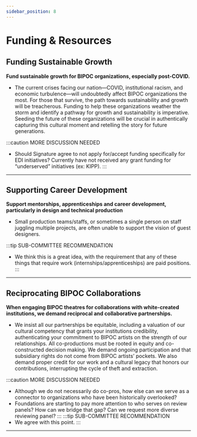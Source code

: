 ```yaml
---
sidebar_position: 8
---
```


# Funding & Resources

## Funding Sustainable Growth

**Fund sustainable growth for BIPOC organizations, especially post-COVID.** 

* The current crises facing our nation—COVID, institutional racism, and economic turbulence—will undoubtedly affect BIPOC organizations the most. For those that survive, the path towards sustainability and growth will be treacherous. Funding to help these organizations weather the storm and identify a pathway for growth and sustainability is imperative. Seeding the future of these organizations will be crucial in authentically capturing this cultural moment and retelling the story for future generations. 

:::caution MORE DISCUSSION NEEDED
* Should Signature agree to not apply for/accept funding specifically for EDI initiatives? Currently have not received any grant funding for “underserved” initiatives (ex: KIPP). 
:::

---

## Supporting Career Development

**Support mentorships, apprenticeships and career development, particularly in design and technical production** 

* Small production teams/staffs, or sometimes a single person on staff juggling multiple projects, are often unable to support the vision of guest designers. 

:::tip SUB-COMMITTEE RECOMMENDATION
* We think this is a great idea, with the requirement that any of these things that require work (internships/apprenticeships) are paid positions.
:::

---

## Reciprocating BIPOC Collaborations

**When engaging BIPOC theatres for collaborations with white-created institutions, we demand reciprocal and collaborative partnerships.** 

* We insist all our partnerships be equitable, including a valuation of our cultural competency that grants your institutions credibility, authenticating your commitment to BIPOC artists on the strength of our relationships. All co-productions must be rooted in equity and co-constructed decision making. We demand ongoing participation and that subsidiary rights do not come from BIPOC artists’ pockets. We also demand proper credit for our work and a cultural legacy that honors our contributions, interrupting the cycle of theft and extraction.

:::caution MORE DISCUSSION NEEDED
* Although we do not necessarily do co-pros, how else can we serve as a connector to organizations who have been historically overlooked?
* Foundations are starting to pay more attention to who serves on review panels? How can we bridge that gap? Can we request more diverse reviewing panel? 
:::
:::tip SUB-COMMITTEE RECOMMENDATION
* We agree with this point.
:::

---